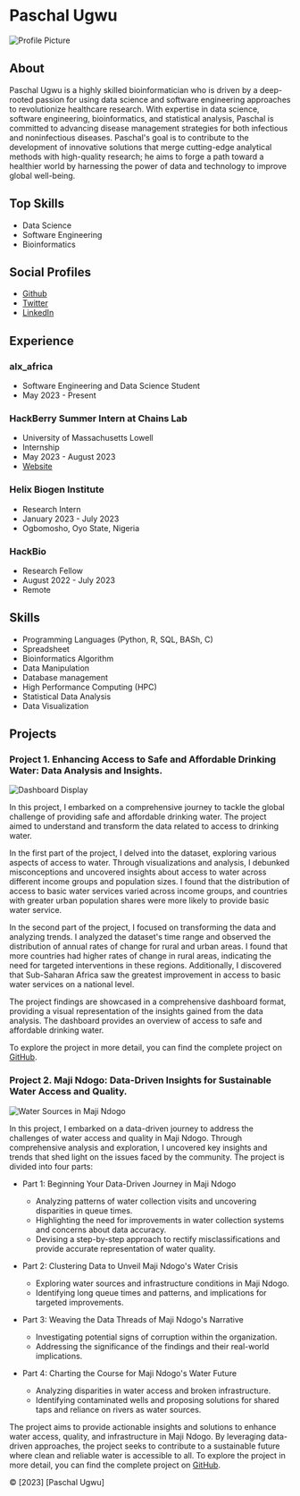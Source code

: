 # Paschal Ugwu

![Profile Picture](https://github.com/paschalugwu/paschalugwu/blob/master/Image/Personal/Paschal%20Ugwu%20-%20Professional%20Picture.png)

## About
Paschal Ugwu is a highly skilled bioinformatician who is driven by a deep-rooted passion for using data science and software engineering approaches to revolutionize healthcare research. With expertise in data science, software engineering, bioinformatics, and statistical analysis, Paschal is committed to advancing disease management strategies for both infectious and noninfectious diseases. Paschal's goal is to contribute to the development of innovative solutions that merge cutting-edge analytical methods with high-quality research; he aims to forge a path toward a healthier world by harnessing the power of data and technology to improve global well-being.

## Top Skills
- Data Science
- Software Engineering
- Bioinformatics

## Social Profiles
- [Github](https://github.com/paschalugwu)
- [Twitter](https://twitter.com/Paschal_Ugwu001)
- [LinkedIn](https://www.linkedin.com/in/paschal-ugwu-52abb6229/)

## Experience
### alx_africa
- Software Engineering and Data Science Student
- May 2023 - Present

### HackBerry Summer Intern at Chains Lab
- University of Massachusetts Lowell
- Internship
- May 2023 - August 2023
- [Website](https://fredericchain.weebly.com/humans.html)

### Helix Biogen Institute
- Research Intern
- January 2023 - July 2023
- Ogbomosho, Oyo State, Nigeria

### HackBio
- Research Fellow
- August 2022 - July 2023
- Remote

## Skills
- Programming Languages (Python, R, SQL, BASh, C)
- Spreadsheet
- Bioinformatics Algorithm
- Data Manipulation
- Database management
- High Performance Computing (HPC)
- Statistical Data Analysis
- Data Visualization

## Projects

### Project 1. Enhancing Access to Safe and Affordable Drinking Water: Data Analysis and Insights.
![Dashboard Display](https://github.com/paschalugwu/paschalugwu/blob/master/Image/project1/dashboard.jpg)

In this project, I embarked on a comprehensive journey to tackle the global challenge of providing safe and affordable drinking water. The project aimed to understand and transform the data related to access to drinking water.  
 
In the first part of the project, I delved into the dataset, exploring various aspects of access to water. Through visualizations and analysis, I debunked misconceptions and uncovered insights about access to water across different income groups and population sizes. I found that the distribution of access to basic water services varied across income groups, and countries with greater urban population shares were more likely to provide basic water service. 
 
In the second part of the project, I focused on transforming the data and analyzing trends. I analyzed the dataset's time range and observed the distribution of annual rates of change for rural and urban areas. I found that more countries had higher rates of change in rural areas, indicating the need for targeted interventions in these regions. Additionally, I discovered that Sub-Saharan Africa saw the greatest improvement in access to basic water services on a national level. 
 
The project findings are showcased in a comprehensive dashboard format, providing a visual representation of the insights gained from the data analysis. The dashboard provides an overview of access to safe and affordable drinking water. 
 
To explore the project in more detail, you can find the complete project on [GitHub](https://github.com/paschalugwu/Integrated_Project-Access_To_Drinking_Water).

### Project 2. Maji Ndogo: Data-Driven Insights for Sustainable Water Access and Quality.
![Water Sources in Maji Ndogo](https://github.com/paschalugwu/paschalugwu/blob/master/Image/project2/water_sources_visual.png)

In this project, I embarked on a data-driven journey to address the challenges of water access and quality in Maji Ndogo. Through comprehensive analysis and exploration, I uncovered key insights and trends that shed light on the issues faced by the community. The project is divided into four parts: 
 
- Part 1: Beginning Your Data-Driven Journey in Maji Ndogo 
   - Analyzing patterns of water collection visits and uncovering disparities in queue times. 
   - Highlighting the need for improvements in water collection systems and concerns about data accuracy. 
   - Devising a step-by-step approach to rectify misclassifications and provide accurate representation of water quality. 
 
- Part 2: Clustering Data to Unveil Maji Ndogo's Water Crisis 
   - Exploring water sources and infrastructure conditions in Maji Ndogo. 
   - Identifying long queue times and patterns, and implications for targeted improvements. 
    
- Part 3: Weaving the Data Threads of Maji Ndogo's Narrative 
   - Investigating potential signs of corruption within the organization. 
   - Addressing the significance of the findings and their real-world implications. 
    
- Part 4: Charting the Course for Maji Ndogo's Water Future 
   - Analyzing disparities in water access and broken infrastructure. 
   - Identifying contaminated wells and proposing solutions for shared taps and reliance on rivers as water sources. 
    
The project aims to provide actionable insights and solutions to enhance water access, quality, and infrastructure in Maji Ndogo. By leveraging data-driven approaches, the project seeks to contribute to a sustainable future where clean and reliable water is accessible to all. To explore the project in more detail, you can find the complete project on [GitHub](https://github.com/paschalugwu/paschalugwu/blob/master/Image/project2/water_sources_visual.png).


© [2023] [Paschal Ugwu]
